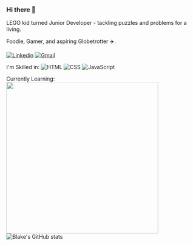 ### Hi there 👋

LEGO kid turned Junior Developer - tackling puzzles and problems for a living.

Foodie, Gamer, and aspiring Globetrotter ✈️.

[![Linkedin](https://img.shields.io/badge/LinkedIn-0077B5?style=for-the-badge&logo=linkedin&logoColor=white)](https://www.linkedin.com/in/blakesmithmn/)
[![Gmail](https://img.shields.io/badge/Gmail-D14836?style=for-the-badge&logo=gmail&logoColor=white)](mailto:blake.smith.mn@gmail.com)

I'm Skilled in:
![HTML](https://img.shields.io/badge/-HTML-ff0d00?style=flat&logoColor=white&logo=html5)
![CSS](https://img.shields.io/badge/-CSS-196eff?style=flat&logoColor=white&logo=css3)
![JavaScript](https://img.shields.io/badge/-JavaScript-ffdd19?style=flat&logoColor=white&logo=javascript)

Currently Learning:
        <td><img width="400px" align="left" src="https://github-readme-stats-git-masterrstaa-rickstaa.vercel.app/api/top-langs/?username=blakesmithmn&hide=html,TSQL,CSS,PLSQL,php,SCSS,Jupyter%20Notebook&layout=compact&count_private=true&langs_count=8" /></td>


![Blake's GitHub stats](https://github-readme-stats.vercel.app/api/top-langs/?username=blakesmithmn)

<!--
**blakesmithmn/blakesmithmn** is a ✨ _special_ ✨ repository because its `README.md` (this file) appears on your GitHub profile.

Here are some ideas to get you started:

- 🔭 I’m currently working on ...
- 🌱 I’m currently learning ...
- 👯 I’m looking to collaborate on ...
- 🤔 I’m looking for help with ...
- 💬 Ask me about ...
- 📫 How to reach me: ...
- 😄 Pronouns: ...
- ⚡ Fun fact: ...
-->

